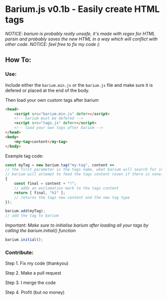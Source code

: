 # Barium.js v0.1b - Easily create HTML tags

*NOTICE: barium is probably really unsafe, it's made with regex for HTML parsin and probably saves the new HTML in a way which will conflict with other code.*
*NOTICE: feel free to fix my code \(:*

## How To:
### Use:

Include either the `barium.min.js` or the `barium.js` file and make sure it is defered or placed at the end of the body.

Then load your own custom tags after barium
```html
<head>
    <script src="barium.min.js" defer></script>
    <!-- barium must be defered -->
    <script src="tags.js" defer></script>
    <!-- load your own tags after barium -->
</head>
<body>
    <my-tag>content</my-tag>
</body>
```

Example tag code:

```js
const myTag = new barium.tag("my-tag", content =>
// the first parameter is the tags name, what barium will search for in the HTML code
// barium will attempt to feed the tags content (even if there is none) into your custom function
{
    const final = content + "!"; 
    // adds an exclamation mark to the tags content
    return [ final, "h1" ];
    // returns the tags new content and the new tag type
});

barium.add(myTag);
// add the tag to barium
```

*Important: Make sure to initialise barium after loading all your tags by calling the barium.initial() function*

```js
barium.initial();
```

### Contribute:

Step 1. Fix my code (thankyou)

Step 2. Make a pull request

Step 3. I merge the code

Step 4. Profit (but no money)